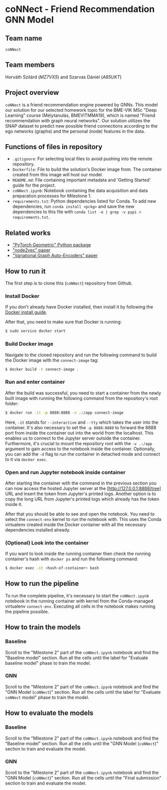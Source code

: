 # coNNect - Friend Recommendation GNN Model

## Team name
`coNNect`

## Team members
Horváth Szilárd (*MZ7VX5*) and Szarvas Dániel (*A85UKT*)

## Project overview
`coNNect` is a friend recommendation engine powered by GNNs. This model our solution for our selected homework topic for the BME-VIK MSc "Deep Learning" course (Mélytanulás, BMEVITMMA19), which is named "Friend recommendation with graph neural networks". Our solution utilizes the SNAP dataset to predict new possible friend connections according to the ego networks (graphs) and the personal (node) features in the data. 

## Functions of files in repository
- `.gitignore`: For selecting local files to avoid pushing into the remote repository.
- `Dockerfile`: File to build the solution's Docker image from. The container created from this image will host our model.
- `README.md`: File containing important metadata and 'Getting Started' guide for the project.
- `coNNect.ipynb`: Notebook containing the data acquisition and data preparation processes for Milestone 1.
- `requirements.txt`: Python dependencies listed for Conda. To add new dependencies, run `conda install <pckg>` 
and save the new dependencies to this file with `conda list -e | grep -v pypi > requirements.txt`. 

## Related works
- ["PyTorch Geometric" Python package](https://github.com/pyg-team/pytorch_geometric)
- ["node2vec" paper](https://arxiv.org/abs/1607.00653)
- ["Variational Graph Auto-Encoders" paper](https://arxiv.org/abs/1611.07308)


## How to run it

The first step is to clone this (`coNNect`) repository from Github.


### Install Docker

If you don't already have Docker installed, then install it by following the 
[Docker install guide](https://docs.docker.com/engine/install/).

After that, you need to make sure that Docker is running:

```bash
$ sudo service docker start
```


### Build Docker image

Navigate to the cloned repository and run the following command to build the Docker image with the `connect-image` tag:

```bash
$ docker build -t connect-image .
```


### Run and enter container

After the build was successful, you need to start a container from the newly built image with running the following 
command from the repository's root folder:

```bash
$ docker run -it -p 8888:8888 -v .:/app connect-image
```

Here, `-it` stands for `--interactive` and `--tty` which takes the user into the container. It's also necessary to set the 
`-p 8888:8888` to forward the 8888 port from inside the container out into the world from the localhost. This enables us
to connect to the Jupyter server outside the container. Furthermore, it's crucial to mount the repository root with the 
`-v .:/app` argument to gain access to the notebook inside the container. Optionally, you can add the `-d` flag to run
the container in detached mode and connect to it via `docker exec`.


### Open and run Jupyter notebook inside container

After starting the container with the command in the previous section you can now access the hosted Jupyter server at 
the [http://127.0.0.1:8888/tree] URL and insert the token from Jupyter's printed logs. Another option is to copy the 
long URL from Jupyter's printed logs which already has the token inside it. 

After that you should be able to see and open the notebook. You need to select the `connect-env` kernel 
to run the notebook with. This uses the Conda virtualenv created inside the Docker container with all the necessary 
dependencies installed already.


### (Optional) Look into the container

If you want to look inside the running container then check the running container's hash with `docker ps` and run the 
following command:

```bash
$ docker exec -it <hash-of-container> bash
```

## How to run the pipeline

To run the complete pipeline, it's necessary to start the `coNNect.ipynb` notebook in the running container with 
kernel from the Conda-managed virtualenv `connect-env`. Executing all cells in the notebook makes running the pipeline 
possible.


## How to train the models

### Baseline

Scroll to the "Milestone 2" part of the `coNNect.ipynb` notebook and find the "Baseline model" section.
Run all the cells until the label for "Evaluate baseline model" phase to train the model.

### GNN

Scroll to the "Milestone 2" part of the `coNNect.ipynb` notebook and find the "GNN Model (`coNNect`)" section.
Run all the cells until the label for "Evaluate `coNNect` model" phase to train the model.


## How to evaluate the models

### Baseline

Scroll to the "Milestone 2" part of the `coNNect.ipynb` notebook and find the "Baseline model" section.
Run all the cells until the "GNN Model (`coNNect`)" section to train and evaluate the model.

### GNN

Scroll to the "Milestone 2" part of the `coNNect.ipynb` notebook and find the "GNN Model (`coNNect`)" section.
Run all the cells until the "Final submission" section to train and evaluate the model.